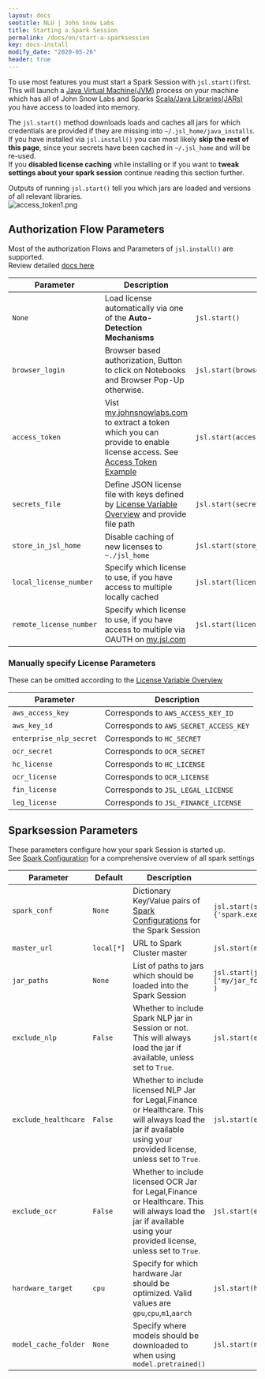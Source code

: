 ```yaml
---
layout: docs
seotitle: NLU | John Snow Labs
title: Starting a Spark Session
permalink: /docs/en/start-a-sparksession
key: docs-install
modify_date: "2020-05-26"
header: true
---
```


<div class="main-docs" markdown="1"><div class="h3-box" markdown="1">

To use most features you must start a Spark Session with `jsl.start()`first.        
This will launch a [Java Virtual Machine(JVM)](https://en.wikipedia.org/wiki/Java_virtual_machine) process on your machine
which has all of John Snow Labs and Sparks [Scala/Java Libraries(JARs)](https://de.wikipedia.org/wiki/Java_Archive) you have access to loaded into memory. 

The `jsl.start()` method downloads loads  and caches all jars for which credentials are provided if they are missing into `~/.jsl_home/java_installs`.       
If you have installed via `jsl.install()` you can most likely **skip the rest of this page**, since your secrets have been cached in `~/.jsl_home` and will be re-used.        
If you **disabled license caching** while installing or if you want to **tweak settings about your spark session** continue reading this section further.        

Outputs of running `jsl.start()` tell you which jars are loaded and versions of all relevant libraries.  
![access_token1.png](/assets/images/jsl_lib/start/start.png)

</div><div class="h3-box" markdown="1">

## Authorization Flow Parameters 
Most of the authorization Flows and Parameters of `jsl.install()` are supported.                 
Review detailed [docs here](https://nlu.johnsnowlabs.com/docs/en/install#authorization-flows-overview)  

| Parameter               | Description                                                                                                                                                                                                          | Example                                          | Default |
|-------------------------|----------------------------------------------------------------------------------------------------------------------------------------------------------------------------------------------------------------------|--------------------------------------------------|---------|
| `None`                  | Load license automatically via one of the **Auto-Detection Mechanisms**                                                                                                                                              | `jsl.start()`                                    | `False` |
| `browser_login`         | Browser based authorization, Button to click on Notebooks and Browser Pop-Up otherwise.                                                                                                                              | `jsl.start(browser_login=True)`                  | `False` |
| `access_token`          | Vist [my.johnsnowlabs.com](https://my.johnsnowlabs.com/) to extract a token which you can provide to enable license access. See [Access Token Example](https://nlu.johnsnowlabs.com/docs/en/install#via-access-token) | `jsl.start(access_token='myToken')`              | `None`  |
| `secrets_file`          | Define JSON license file with keys  defined by [License Variable Overview](https://nlu.johnsnowlabs.com/docs/en/install#license-variables-names-for-json-and-os-variables) and provide file path                     | `jsl.start(secrets_file='path/to/license.json')` | `None`  |
| `store_in_jsl_home`     | Disable caching of new licenses to `~./jsl_home`                                                                                                                                                                     | `jsl.start(store_in_jsl_home=False)`             | `True`  |
| `local_license_number`  | Specify which license to use, if you have access to multiple locally cached                                                                                                                                          | `jsl.start(license_number=5)`                    | `0`     |
| `remote_license_number` | Specify which license to use, if you have access to multiple via OAUTH on [my.jsl.com](https://my.johnsnowlabs.com/)                                                                                                 | `jsl.start(license_number=5)`                    | `0`     |

</div><div class="h3-box" markdown="1">

### Manually specify License Parameters 
These can be omitted according to the [License Variable Overview](https://nlu.johnsnowlabs.com/docs/en/install#license-variables-names-for-json-and-os-variables)

| Parameter               | Description                            |
|-------------------------|----------------------------------------|
| `aws_access_key`        | Corresponds to `AWS_ACCESS_KEY_ID`     |
| `aws_key_id`            | Corresponds to `AWS_SECRET_ACCESS_KEY` |
| `enterprise_nlp_secret` | Corresponds to `HC_SECRET`             |
| `ocr_secret`            | Corresponds to `OCR_SECRET`            |
| `hc_license`            | Corresponds to `HC_LICENSE`            |
| `ocr_license`           | Corresponds to `OCR_LICENSE`           |
| `fin_license`           | Corresponds to `JSL_LEGAL_LICENSE`     |
| `leg_license`           | Corresponds to `JSL_FINANCE_LICENSE`   |

</div><div class="h3-box" markdown="1">

## Sparksession Parameters
These parameters configure how your spark Session is started up.        
See [Spark Configuration](https://spark.apache.org/docs/latest/configuration.html) for a comprehensive overview of all spark settings 

| Parameter            | Default    | Description                                                                                                                                                        | Example                                                                     |
|----------------------|------------|--------------------------------------------------------------------------------------------------------------------------------------------------------------------|-----------------------------------------------------------------------------|
| `spark_conf`         | `None`     | Dictionary Key/Value pairs of [Spark Configurations](https://spark.apache.org/docs/latest/configuration.html) for the Spark Session                                | `jsl.start(spark_conf={'spark.executor.memory':'6g'})`                      |
| `master_url`         | `local[*]` | URL to Spark Cluster master                                                                                                                                        | `jsl.start(master_url='spark://my.master')`                                 |
| `jar_paths`          | `None`     | List of paths to jars which should be loaded into the Spark Session                                                                                                | `jsl.start(jar_paths=['my/jar_folder/jar1.zip','my/jar_folder/jar2.zip'] )` |
| `exclude_nlp`        | `False`    | Whether to include Spark NLP jar in Session or not. This will always load the jar if available, unless set to `True`.                                              | `jsl.start(exclude_nlp=True)`                                               |
| `exclude_healthcare` | `False`    | Whether to include licensed NLP Jar for Legal,Finance or Healthcare. This will always load the jar if available using your provided license, unless set to `True`. | `jsl.start(exclude_healthcare=True)`                                        |
| `exclude_ocr`        | `False`    | Whether to include licensed OCR Jar for Legal,Finance or Healthcare. This will always load the jar if available using your provided license, unless set to `True`. | `jsl.start(exclude_ocr=True)`                                               |
| `hardware_target`    | `cpu`      | Specify for which hardware Jar should be optimized. Valid values are `gpu`,`cpu`,`m1`,`aarch`                                                                      | `jsl.start(hardware_target='m1')`                                           |
| `model_cache_folder` | `None`     | Specify where models should be downloaded to when using `model.pretrained()`                                                                                       | `jsl.start(model_cache_folder=True)`                                        |

</div></div>